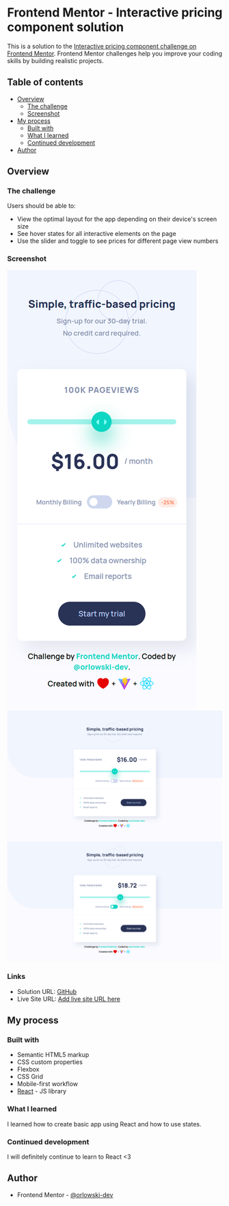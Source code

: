 # Frontend Mentor - Interactive pricing component solution

This is a solution to the [Interactive pricing component challenge on Frontend Mentor](https://www.frontendmentor.io/challenges/interactive-pricing-component-t0m8PIyY8). Frontend Mentor challenges help you improve your coding skills by building realistic projects. 

## Table of contents

- [Overview](#overview)
  - [The challenge](#the-challenge)
  - [Screenshot](#screenshot)
- [My process](#my-process)
  - [Built with](#built-with)
  - [What I learned](#what-i-learned)
  - [Continued development](#continued-development)
- [Author](#author)


## Overview

### The challenge

Users should be able to:

- View the optimal layout for the app depending on their device's screen size
- See hover states for all interactive elements on the page
- Use the slider and toggle to see prices for different page view numbers

### Screenshot

![mobile desing](./public/preview/mobile-design.png)
![desktop desing](./public/preview/desktop-design.png)
![active states](./public/preview/active-states.png)

### Links

- Solution URL: [GitHub](https://github.com/orlowski-dev/fm-interactive-pricing-component)
- Live Site URL: [Add live site URL here](https://your-live-site-url.com)

## My process

### Built with

- Semantic HTML5 markup
- CSS custom properties
- Flexbox
- CSS Grid
- Mobile-first workflow
- [React](https://reactjs.org/) - JS library


### What I learned
I learned how to create basic app using React and how to use states.
### Continued development

I will definitely continue to learn to React <3

## Author

- Frontend Mentor - [@orlowski-dev](https://www.frontendmentor.io/profile/orlowski-dev)
